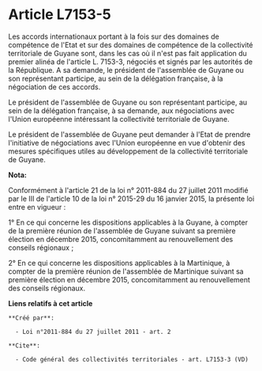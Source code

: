 # Article L7153-5

Les accords internationaux portant à la fois sur des domaines de compétence de l'Etat et sur des domaines de compétence de la
collectivité territoriale de Guyane sont, dans les cas où il n'est pas fait application du premier alinéa de l'article L.
7153-3, négociés et signés par les autorités de la République. A sa demande, le président de l'assemblée de Guyane ou son
représentant participe, au sein de la délégation française, à la négociation de ces accords. 

Le président de l'assemblée de Guyane ou son représentant participe, au sein de la délégation française, à sa demande, aux
négociations avec l'Union européenne intéressant la collectivité territoriale de Guyane. 

Le président de l'assemblée de Guyane peut demander à l'Etat de prendre l'initiative de négociations avec l'Union européenne
en vue d'obtenir des mesures spécifiques utiles au développement de la collectivité territoriale de Guyane.

**Nota:**

Conformément à l'article 21 de la loi n° 2011-884 du 27 juillet 2011 modifié par le III de l'article 10 de la loi n° 2015-29
du 16 janvier 2015, la présente loi entre en vigueur : 

1° En ce qui concerne les dispositions applicables à la Guyane, à compter de la première réunion de l'assemblée de Guyane
suivant sa première élection en décembre 2015, concomitamment au renouvellement des     conseils régionaux ; 

2° En ce qui concerne les dispositions applicables à la Martinique, à compter de la première réunion de l'assemblée de
Martinique suivant sa première élection en décembre 2015, concomitamment au renouvellement des     conseils régionaux.

**Liens relatifs à cet article**

	**Créé par**:

	  - Loi n°2011-884 du 27 juillet 2011 - art. 2

	**Cite**:

	  - Code général des collectivités territoriales - art. L7153-3 (VD)

